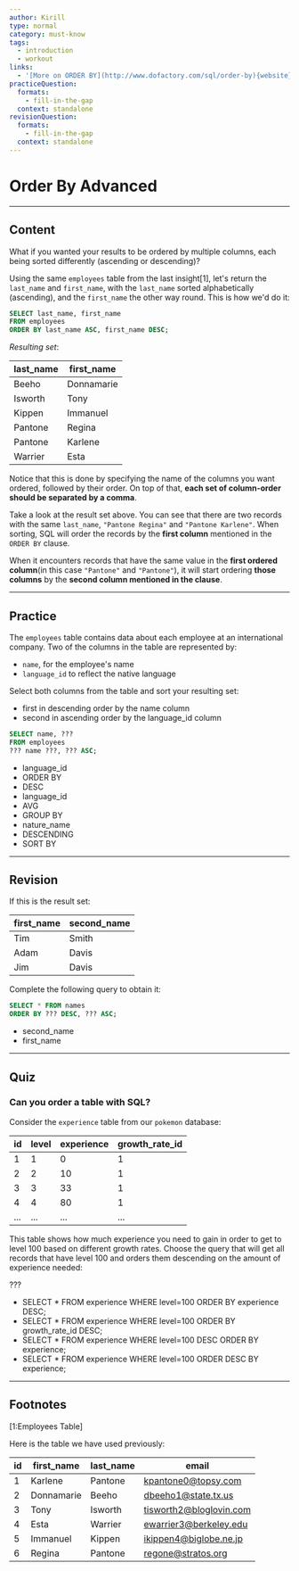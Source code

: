 ```yaml
---
author: Kirill
type: normal
category: must-know
tags:
  - introduction
  - workout
links:
  - '[More on ORDER BY](http://www.dofactory.com/sql/order-by){website}'
practiceQuestion:
  formats:
    - fill-in-the-gap
  context: standalone
revisionQuestion:
  formats:
    - fill-in-the-gap
  context: standalone
---
```


# Order By Advanced


---

## Content

What if you wanted your results to be ordered by multiple columns, each being sorted differently (ascending or descending)? 

Using the same `employees` table from the last insight[1], let's return the `last_name` and `first_name`, with the `last_name` sorted alphabetically (ascending), and the `first_name` the other way round. This is how we'd do it:

```sql
SELECT last_name, first_name
FROM employees
ORDER BY last_name ASC, first_name DESC;
```

*Resulting set*:

| last_name | first_name |
| --------- | ---------- |
| Beeho     | Donnamarie |
| Isworth   | Tony       |
| Kippen    | Immanuel   |
| Pantone   | Regina     |
| Pantone   | Karlene    |
| Warrier   | Esta       |

Notice that this is done by specifying the name of the columns you want ordered, followed by their order. On top of that, **each set of column-order should be separated by a comma**. 

Take a look at the result set above. You can see that there are two records with the same `last_name`, `"Pantone Regina"` and `"Pantone Karlene"`. When sorting, SQL will order the records by the **first column** mentioned in the `ORDER BY` clause. 

When it encounters records that have the same value in the **first ordered column**(in this case `"Pantone"` and `"Pantone"`), it will start ordering **those columns** by the **second column mentioned in the clause**.


---

## Practice

The `employees` table contains data about each employee at an international company. Two of the columns in the table are represented by:

- `name`, for the employee's name
- `language_id` to reflect the native language

Select both columns from the table and sort your resulting set:

- first in descending order by the name column
- second in ascending order by the language_id column

```sql
SELECT name, ???
FROM employees
??? name ???, ??? ASC;
```

- language_id
- ORDER BY
- DESC
- language_id
- AVG
- GROUP BY
- nature_name
- DESCENDING
- SORT BY


---

## Revision

If this is the result set:

| first_name | second_name |
| ---------- | ----------- |
| Tim        | Smith       |
| Adam       | Davis       |
| Jim        | Davis       |

Complete the following query to obtain it:

```sql
SELECT * FROM names
ORDER BY ??? DESC, ??? ASC;
```

- second_name
- first_name


---

## Quiz

### Can you order a table with SQL?


Consider the `experience` table from our `pokemon` database:

| id  | level | experience | growth_rate_id |
| --- | ----- | ---------- | -------------- |
| 1   | 1     | 0          | 1              |
| 2   | 2     | 10         | 1              |
| 3   | 3     | 33         | 1              |
| 4   | 4     | 80         | 1              |
| ... | ...   | ...        | ...            |

This table shows how much experience you need to gain in order to get to level 100 based on different growth rates. Choose the query that will get all records that have level 100 and orders them descending on the amount of experience needed:

 ???

- SELECT * FROM experience WHERE level=100 ORDER BY experience DESC;
- SELECT * FROM experience WHERE level=100 ORDER BY growth_rate_id DESC;
- SELECT * FROM experience WHERE level=100 DESC ORDER BY experience;
- SELECT * FROM experience WHERE level=100 ORDER DESC BY experience;


---

## Footnotes

[1:Employees Table]

Here is the table we have used previously:

| id | first_name | last_name | email                   |
|----|------------|-----------|-------------------------|
| 1  | Karlene    | Pantone   | kpantone0@topsy.com     |
| 2  | Donnamarie | Beeho     | dbeeho1@state.tx.us     |
| 3  | Tony       | Isworth   | tisworth2@bloglovin.com |
| 4  | Esta       | Warrier   | ewarrier3@berkeley.edu  |
| 5  | Immanuel   | Kippen    | ikippen4@biglobe.ne.jp  |
| 6  | Regina     | Pantone   | regone@stratos.org      |
